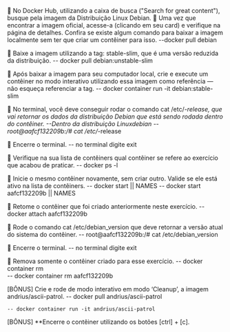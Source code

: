 🚀 No Docker Hub, utilizando a caixa de busca ("Search for great content"), busque pela imagem da Distribuição Linux Debian.
🚀 Uma vez que encontrar a imagem oficial, acesse-a (clicando em seu card) e verifique na página de detalhes. Confira se existe algum comando para baixar a imagem localmente sem ter que criar um contêiner para isso.
    --docker pull debian

🚀 Baixe a imagem utilizando a tag: stable-slim, que é uma versão reduzida da distribuição.
    -- docker pull debian:unstable-slim

🚀 Após baixar a imagem para seu computador local, crie e execute um contêiner no modo interativo utilizando essa imagem como referência — não esqueça referenciar a tag.
    -- docker container run -it debian:stable-slim

🚀 No terminal, você deve conseguir rodar o comando cat /etc/*-release, que vai retornar os dados da distribuição Debian que está sendo rodada dentro do contêiner.
    --Dentro da distribuição Linuxdebian
    -- root@aafcf132209b:/# cat /etc/*-release

🚀 Encerre o terminal.
    -- no terminal digite exit

🚀 Verifique na sua lista de contêiners qual contêiner se refere ao exercício que acabou de praticar.
    -- docker ps -l 

🚀 Inicie o mesmo contêiner novamente, sem criar outro. Valide se ele está ativo na lista de contêiners.
    -- docker start <nome-do-container> || NAMES 
    -- docker start aafcf132209b || NAMES 

🚀 Retome o contêiner que foi criado anteriormente neste exercício.
    -- docker attach aafcf132209b

🚀 Rode o comando cat /etc/debian_version que deve retornar a versão atual do sistema do contêiner.
    -- root@aafcf132209b:/# cat /etc/debian_version

🚀 Encerre o terminal.
    -- no terminal digite exit

🚀 Remova somente o contêiner criado para esse exercício.
    -- docker container rm <nome-do-container>  
    -- docker container rm aafcf132209b  

[BÔNUS] Crie e rode de modo interativo em modo ‘Cleanup’, a imagem andrius/ascii-patrol.
    -- docker pull andrius/ascii-patrol  

    -- docker container run -it andrius/ascii-patrol 

[BÔNUS] **Encerre o contêiner utilizando os botões [ctrl] + [c].